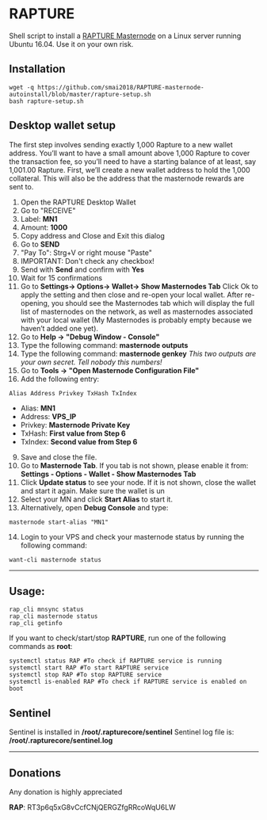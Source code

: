 # RAPTURE
Shell script to install a [RAPTURE Masternode](https://our-rapture.com/) on a Linux server running Ubuntu 16.04. Use it on your own risk.

## Installation
```
wget -q https://github.com/smai2018/RAPTURE-masternode-autoinstall/blob/master/rapture-setup.sh
bash rapture-setup.sh
```

## Desktop wallet setup  

The first step involves sending exactly 1,000 Rapture to a new wallet address. You’ll want to have a small
amount above 1,000 Rapture to cover the transaction fee, so you’ll need to have a starting balance of at least,
say 1,001.00 Rapture. First, we’ll create a new wallet address to hold the 1,000 collateral. This will also be the
address that the masternode rewards are sent to.

1.  Open the RAPTURE Desktop Wallet
2.  Go to "RECEIVE"
3.  Label: **MN1**
4.  Amount: **1000**
5.  Copy address and Close and Exit this dialog
6.  Go to **SEND**
7.  "Pay To": Strg+V or right mouse "Paste"
8.  IMPORTANT: Don't check any checkbox!
9.  Send with **Send** and confirm with **Yes**
10. Wait for 15 confirmations
11. Go to **Settings-> Options-> Wallet-> Show Masternodes Tab** 
    Click Ok to apply the setting and then close and re-open your local wallet. After re-opening, you should see the
    Masternodes tab which will display the full list of masternodes on the network, as well as masternodes
    associated with your local wallet (My Masternodes is probably empty because we haven’t added one yet).
12. Go to **Help -> "Debug Window - Console"**
13. Type the following command: **masternode outputs** 
14. Type the following command: **masternode genkey**
    *This two outputs are your own secret. Tell nobody this numbers!*
15. Go to  **Tools -> "Open Masternode Configuration File"**
16. Add the following entry:
```
Alias Address Privkey TxHash TxIndex
```
* Alias: **MN1**
* Address: **VPS_IP**
* Privkey: **Masternode Private Key**
* TxHash: **First value from Step 6**
* TxIndex:  **Second value from Step 6**
9. Save and close the file.
10. Go to **Masternode Tab**. If you tab is not shown, please enable it from: **Settings - Options - Wallet - Show Masternodes Tab**
11. Click **Update status** to see your node. If it is not shown, close the wallet and start it again. Make sure the wallet is un
12. Select your MN and click **Start Alias** to start it.
13. Alternatively, open **Debug Console** and type:
```
masternode start-alias "MN1"
``` 
14. Login to your VPS and check your masternode status by running the following command:
```
want-cli masternode status
```
***

## Usage:
```
rap_cli mnsync status
rap_cli masternode status  
rap_cli getinfo
```
If you want to check/start/stop **RAPTURE**, run one of the following commands as **root**:

```
systemctl status RAP #To check if RAPTURE service is running
systemctl start RAP #To start RAPTURE service
systemctl stop RAP #To stop RAPTURE service
systemctl is-enabled RAP #To check if RAPTURE service is enabled on boot
```

## Sentinel

Sentinel is installed in **/root/.rapturecore/sentinel** 
Sentinel log file is: **/root/.rapturecore/sentinel.log**
***

## Donations

Any donation is highly appreciated

**RAP**: RT3p6q5xG8vCcfCNjQERGZfgRRcoWqU6LW 
